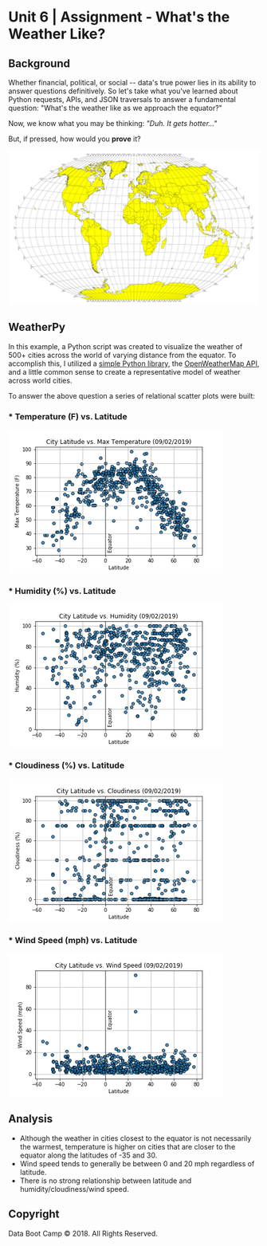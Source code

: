 # Unit 6 | Assignment - What's the Weather Like?

## Background

Whether financial, political, or social -- data's true power lies in its ability to answer questions definitively. So let's take what you've learned about Python requests, APIs, and JSON traversals to answer a fundamental question: "What's the weather like as we approach the equator?"

Now, we know what you may be thinking: _"Duh. It gets hotter..."_

But, if pressed, how would you **prove** it?

![Equator](Images/equatorsign.png)


## WeatherPy

In this example, a Python script was created to visualize the weather of 500+ cities across the world of varying distance from the equator. To accomplish this, I utilized a [simple Python library](https://pypi.python.org/pypi/citipy), the [OpenWeatherMap API](https://openweathermap.org/api), and a little common sense to create a representative model of weather across world cities.

To answer the above question a series of relational scatter plots were built: 

### * Temperature (F) vs. Latitude

![TempVsLat](Images/latitude_vs_temperature.png)


### * Humidity (%) vs. Latitude

![HumidityVsLat](Images/latitude_vs_humidity.png)


### * Cloudiness (%) vs. Latitude

![CloudinessVsLat](Images/latitude_vs_cloudiness.png)


### * Wind Speed (mph) vs. Latitude

![WindSpeedVsLat](Images/latitude_vs_wind.png)



## Analysis

* Although the weather in cities closest to the equator is not necessarily the warmest, temperature is higher on cities that are closer to the equator along the latitudes of -35 and 30. 
* Wind speed tends to generally be between 0 and 20 mph regardless of latitude.
* There is no strong relationship between latitude and humidity/cloudiness/wind speed.




## Copyright

Data Boot Camp © 2018. All Rights Reserved.
